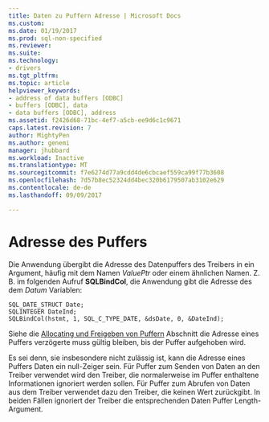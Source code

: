 ```yaml
---
title: Daten zu Puffern Adresse | Microsoft Docs
ms.custom: 
ms.date: 01/19/2017
ms.prod: sql-non-specified
ms.reviewer: 
ms.suite: 
ms.technology:
- drivers
ms.tgt_pltfrm: 
ms.topic: article
helpviewer_keywords:
- address of data buffers [ODBC]
- buffers [ODBC], data
- data buffers [ODBC], address
ms.assetid: f2426d68-71bc-4ef7-a5cb-ee9d6c1c9671
caps.latest.revision: 7
author: MightyPen
ms.author: genemi
manager: jhubbard
ms.workload: Inactive
ms.translationtype: MT
ms.sourcegitcommit: f7e6274d77a9cdd4de6cbcaef559ca99f77b3608
ms.openlocfilehash: 7d57b8ec52324dd4bec320b6179507ab3102e629
ms.contentlocale: de-de
ms.lasthandoff: 09/09/2017

---
```

# <a name="data-buffer-address"></a>Adresse des Puffers
Die Anwendung übergibt die Adresse des Datenpuffers des Treibers in ein Argument, häufig mit dem Namen *ValuePtr* oder einem ähnlichen Namen. Z. B. im folgenden Aufruf **SQLBindCol**, die Anwendung gibt die Adresse des dem *Datum* Variablen:  
  
```  
SQL_DATE_STRUCT Date;  
SQLINTEGER DateInd;  
SQLBindCol(hstmt, 1, SQL_C_TYPE_DATE, &dsDate, 0, &DateInd);  
```  
  
 Siehe die [Allocating und Freigeben von Puffern](../../../odbc/reference/develop-app/allocating-and-freeing-buffers.md) Abschnitt die Adresse eines Puffers verzögerte muss gültig bleiben, bis der Puffer aufgehoben wird.  
  
 Es sei denn, sie insbesondere nicht zulässig ist, kann die Adresse eines Puffers Daten ein null-Zeiger sein. Für Puffer zum Senden von Daten an den Treiber verwendet wird den Treiber, die normalerweise im Puffer enthaltene Informationen ignoriert werden sollen. Für Puffer zum Abrufen von Daten aus dem Treiber verwendet dazu den Treiber, die keinen Wert zurückgibt. In beiden Fällen ignoriert der Treiber die entsprechenden Daten Puffer Length-Argument.

